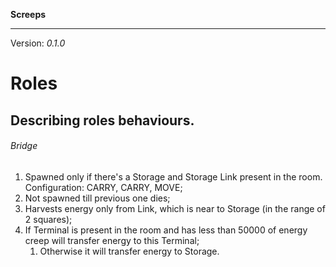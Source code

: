 **Screeps**
_______
Version: _0.1.0_

# Roles
## Describing roles behaviours.
###### Bridge

1. Spawned only if there's a Storage and Storage Link present in the room. Configuration: CARRY, CARRY, MOVE;
2. Not spawned till previous one dies;
3. Harvests energy only from Link, which is near to Storage (in the range of 2 squares);
4. If Terminal is present in the room and has less than 50000 of energy creep will transfer energy to this Terminal; 
	1. Otherwise it will transfer energy to Storage.